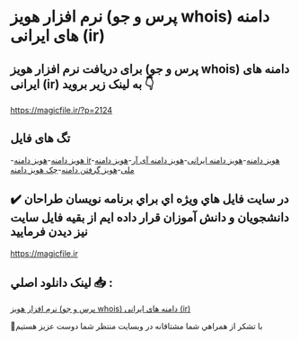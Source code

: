 # نرم افزار هویز (پرس و جو whois) دامنه های ایرانی (ir)

## برای دریافت نرم افزار هویز (پرس و جو whois) دامنه های ایرانی (ir) به لینک زیر بروید 👇

https://magicfile.ir/?p=2124

## تگ های فایل

-[هویز دامنه](https://magicfile.ir/product/%d9%86%d8%b1%d9%85-%d8%a7%d9%81%d8%b2%d8%a7%d8%b1-%d9%87%d9%88%db%8c%d8%b2-whois-%d8%af%d8%a7%d9%85%d9%86%d9%87-%d9%87%d8%a7%db%8c-%d8%a7%db%8c%d8%b1%d8%a7%d9%86%db%8c/)-[هویز دامنه ir](https://magicfile.ir/product/%d9%86%d8%b1%d9%85-%d8%a7%d9%81%d8%b2%d8%a7%d8%b1-%d9%87%d9%88%db%8c%d8%b2-whois-%d8%af%d8%a7%d9%85%d9%86%d9%87-%d9%87%d8%a7%db%8c-%d8%a7%db%8c%d8%b1%d8%a7%d9%86%db%8c/)-[هويز دامنه](https://magicfile.ir/product/%d9%86%d8%b1%d9%85-%d8%a7%d9%81%d8%b2%d8%a7%d8%b1-%d9%87%d9%88%db%8c%d8%b2-whois-%d8%af%d8%a7%d9%85%d9%86%d9%87-%d9%87%d8%a7%db%8c-%d8%a7%db%8c%d8%b1%d8%a7%d9%86%db%8c/)-[هویز دامنه ایرانی](https://magicfile.ir/product/%d9%86%d8%b1%d9%85-%d8%a7%d9%81%d8%b2%d8%a7%d8%b1-%d9%87%d9%88%db%8c%d8%b2-whois-%d8%af%d8%a7%d9%85%d9%86%d9%87-%d9%87%d8%a7%db%8c-%d8%a7%db%8c%d8%b1%d8%a7%d9%86%db%8c/)-[هویز دامنه آی آر](https://magicfile.ir/product/%d9%86%d8%b1%d9%85-%d8%a7%d9%81%d8%b2%d8%a7%d8%b1-%d9%87%d9%88%db%8c%d8%b2-whois-%d8%af%d8%a7%d9%85%d9%86%d9%87-%d9%87%d8%a7%db%8c-%d8%a7%db%8c%d8%b1%d8%a7%d9%86%db%8c/)-[هویز دامنه ملی](https://magicfile.ir/product/%d9%86%d8%b1%d9%85-%d8%a7%d9%81%d8%b2%d8%a7%d8%b1-%d9%87%d9%88%db%8c%d8%b2-whois-%d8%af%d8%a7%d9%85%d9%86%d9%87-%d9%87%d8%a7%db%8c-%d8%a7%db%8c%d8%b1%d8%a7%d9%86%db%8c/)-[هویز گرفتن دامنه](https://magicfile.ir/product/%d9%86%d8%b1%d9%85-%d8%a7%d9%81%d8%b2%d8%a7%d8%b1-%d9%87%d9%88%db%8c%d8%b2-whois-%d8%af%d8%a7%d9%85%d9%86%d9%87-%d9%87%d8%a7%db%8c-%d8%a7%db%8c%d8%b1%d8%a7%d9%86%db%8c/)-[چک هویز دامنه](https://magicfile.ir/product/%d9%86%d8%b1%d9%85-%d8%a7%d9%81%d8%b2%d8%a7%d8%b1-%d9%87%d9%88%db%8c%d8%b2-whois-%d8%af%d8%a7%d9%85%d9%86%d9%87-%d9%87%d8%a7%db%8c-%d8%a7%db%8c%d8%b1%d8%a7%d9%86%db%8c/)

## ✔️ در سايت فايل هاي ويژه اي براي برنامه نويسان طراحان دانشجويان و دانش آموزان قرار داده ايم از بقيه فايل سايت نيز ديدن فرماييد

https://magicfile.ir


## لينک دانلود اصلي 📥 :

[نرم افزار هویز (پرس و جو whois) دامنه های ایرانی (ir)](https://magicfile.ir/product/%d9%86%d8%b1%d9%85-%d8%a7%d9%81%d8%b2%d8%a7%d8%b1-%d9%87%d9%88%db%8c%d8%b2-whois-%d8%af%d8%a7%d9%85%d9%86%d9%87-%d9%87%d8%a7%db%8c-%d8%a7%db%8c%d8%b1%d8%a7%d9%86%db%8c/) 


🙏با تشکر از همراهي شما مشتاقانه در وبسایت منتظر شما دوست عزیز هستیم

